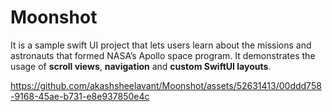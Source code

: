 # Moonshot

It is a sample swift UI project that lets users learn about the missions and astronauts that formed NASA’s Apollo space program. It demonstrates the usage of **scroll views**, **navigation** and **custom SwiftUI layouts**.

https://github.com/akashsheelavant/Moonshot/assets/52631413/00ddd758-9168-45ae-b731-e8e937850e4c

